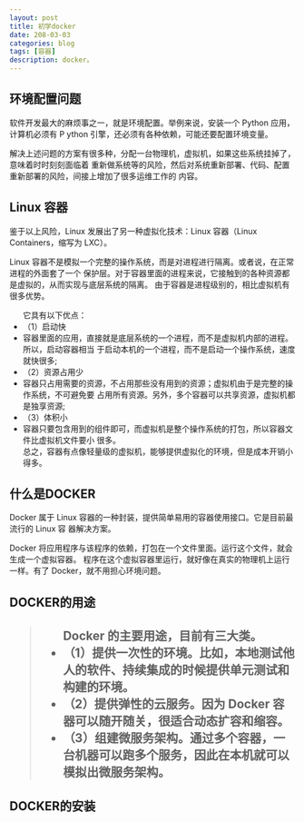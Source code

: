```yaml
---
layout: post
title: 初学docker
date: 208-03-03
categories: blog
tags: [容器]
description: docker。
---
```



<h2>环境配置问题</h2>

<p>软件开发最大的麻烦事之一，就是环境配置。举例来说，安装一个 Python 应用，计算机必须有 P
		ython 引擎，还必须有各种依赖，可能还要配置环境变量。</p>
<p>解决上述问题的方案有很多种，分配一台物理机，虚拟机，如果这些系统挂掉了，意味着时时刻刻面临着
		重新做系统等的风险，然后对系统重新部署、代码、配置重新部署的风险，间接上增加了很多运维工作的
		内容。</p>
<h2>Linux 容器</h2>
		<p>鉴于以上风险，Linux 发展出了另一种虚拟化技术：Linux 容器（Linux Containers，缩写为
		LXC）。</p>
		<p>Linux 容器不是模拟一个完整的操作系统，而是对进程进行隔离。或者说，在正常进程的外面套了一个
		保护层。对于容器里面的进程来说，它接触到的各种资源都是虚拟的，从而实现与底层系统的隔离。
	由于容器是进程级别的，相比虚拟机有很多优势。</p>
<ul>
		它具有以下优点：
		<li>（1）启动快</li>
		<li>容器里面的应用，直接就是底层系统的一个进程，而不是虚拟机内部的进程。所以，启动容器相当
		于启动本机的一个进程，而不是启动一个操作系统，速度就快很多;</li>
		<li>（2）资源占用少</li>
		<li>容器只占用需要的资源，不占用那些没有用到的资源；虚拟机由于是完整的操作系统，不可避免要
		占用所有资源。另外，多个容器可以共享资源，虚拟机都是独享资源;</li>
		<li>（3）体积小</li>
		<li>容器只要包含用到的组件即可，而虚拟机是整个操作系统的打包，所以容器文件比虚拟机文件要小
		很多。</li>
		总之，容器有点像轻量级的虚拟机，能够提供虚拟化的环境，但是成本开销小得多。
</ul>

<h2>什么是DOCKER</h2>
		<p>Docker 属于 Linux 容器的一种封装，提供简单易用的容器使用接口。它是目前最流行的 Linux 容
		器解决方案。</p>
		<p>Docker 将应用程序与该程序的依赖，打包在一个文件里面。运行这个文件，就会生成一个虚拟容器。
		程序在这个虚拟容器里运行，就好像在真实的物理机上运行一样。有了 Docker，就不用担心环境问题。
		</p>
<h2>DOCKER的用途<h2>
		<blockquote>
<ul>
			Docker 的主要用途，目前有三大类。

<li>（1）提供一次性的环境。比如，本地测试他人的软件、持续集成的时候提供单元测试和构建的环境。
</li>

<li>（2）提供弹性的云服务。因为 Docker 容器可以随开随关，很适合动态扩容和缩容。</li>

<li>（3）组建微服务架构。通过多个容器，一台机器可以跑多个服务，因此在本机就可以模拟出微服务架构。
</li>
</ul>
</blockquote>
	<h2>DOCKER的安装</h2>
<blockquote>

</blockquote>
